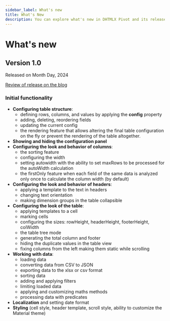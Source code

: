 ```yaml
---
sidebar_label: What's new
title: What's New
description: You can explore what's new in DHTMLX Pivot and its release history in the documentation of the DHTMLX JavaScript UI library. Browse developer guides and API reference, try out code examples and live demos, and download a free 30-day evaluation version of DHTMLX Pivot.
---
```


# What's new

## Version 1.0

Released on Month Day, 2024

[Review of release on the blog](https://dhtmlx.com/blog/)

### Initial functionality

- **Configuring table structure**:  
  - defining rows, columns, and values by applying the **config** property
  - adding, deleting, reordering fields
  - updating the current config
  - the rendering feature that allows altering the final table configuration on the fly or prevent the rendering of the table altogether.
- **Showing and hiding the configuration panel**
- **Configuring the look and behavior of columns**:
  - the sorting feature
  - configuring the width
  - setting autowidth with the ability to set maxRows to be processed for the autoWidth calculation
  - the firstOnly feature when each field of the same data is analyzed only once to calculate the column width (by default)
- **Configuring the look and behavior of headers**:  
  - applying a template to the text in headers
  - changing text orientation
  - making dimension groups in the table collapsible
- **Configuring the look of the table**:
  - applying templates to a cell
  - marking cells
  - configuring the sizes: rowHeight, headerHeight, footerHeight, colWidth
  - the table tree mode
  - generating the total column and footer
  - hiding the duplicate values in the table view
  - fixing columns from the left making them static while scrolling
- **Working with data**:
  - loading data
  - converting data from CSV to JSON
  - exporting data to the xlsx or csv format
  - sorting data
  - adding and applying filters
  - limiting loaded data
  - applying and customizing maths methods
  - processing data with predicates
- **Localization** and setting date format
- **Styling** (cell style, header template, scroll style, ability to customize the Material theme)